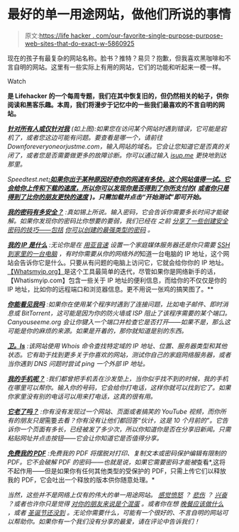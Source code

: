 # 最好的单一用途网站，做他们所说的事情

> 原文:[https://life hacker . com/our-favorite-single-purpose-purpose-web-sites-that-do-exact-w-5860925](https://lifehacker.com/our-favorite-single-purpose-web-sites-that-do-exactly-w-5860925)

现在的孩子有最复杂的网站名称。脸书？推特？易贝？抱歉，但我喜欢黑咖啡和不言自明的网站。这里有一些实际上有用的网站，它们的功能和听起来一模一样。

Watch

[](http://lifehacker.com/tag/blast-from-the-past)**是 Lifehacker 的一个每周专题，我们在其中恢复旧的，但仍然相关的帖子，供你阅读和黑客乐趣。本周，我们将漫步于记忆中的一些我们最喜欢的不言自明的网站。** 

*[**针对所有人或仅针对我**](http://www.downforeveryoneorjustme.com/) (如上图):如果您在访问某个网站时遇到错误，它可能是宕机了，或者您这边可能有问题。要查看是哪一个，请前往 Downforeveryoneorjustme.com，输入网站的域名。它会让您知道它是否真的关闭了，或者您是否需要做更多的故障诊断。你可以通过输入 [isup.me](http://isup.me/) 更快地到达那里。* 

*Speedtest.net[**:如果你出于某种原因好奇你的网速有多快，这个网站值得一试。它会给你上传和下载的速度，所以你可以发现你是否得到了你所支付的(**](http://speedtest.net/) **[或者你只是得到了比你的朋友更快的速度](http://lifehacker.com/speedtest-net-measures-your-bandwidth-compares-your-sp-5778635)** **)。只需加载并点击“开始测试”即可开始。***

*[**我的密码有多安全？**](http://howsecureismypassword.net/) :真如锡上所说。输入密码，它会告诉你需要多长时间才能破解。如果你发现你的密码比你想要的要弱，我们已经在 之前 [分享了一些创建安全密码的技巧——包括](http://lifehacker.com/how-i-d-hack-your-weak-passwords-5505400) [你可以创建的最强类型的密码](http://lifehacker.com/why-multi-word-phrases-make-for-more-secure-passwords-t-5796816) 。*

*[**我的 IP 是什么**](http://whatismyip.org/) :无论你是在 [用亚音速](http://lifehacker.com/roll-your-own-streaming-media-server-with-subsonic-5198016) 设置一个家庭媒体服务器还是你只需要 [SSH 到家里的一台电脑](http://lifehacker.com/geek-to-live-set-up-a-personal-home-ssh-server-205090) ，有时你需要从你的网络外的*知道一台电脑的 IP 地址，这个网站会告诉你它是什么。只要从有问题的电脑上访问它，它就会给你你的 IP 地址。[【Whatsmyip.org】](http://whatismyip.org/)是这个工具最简单的迭代，尽管如果你是网络新手的话，【Whatismyip.com】包含一些关于 IP 地址的便利信息，而给你的不仅仅是你的 IP 地址，比如你的远程端口和浏览器信息。更不用说一张鸡的搞笑图了。**

*[**你能看见我吗**](http://canyouseeme.org/) :如果你在使用某个程序时遇到了连接问题，比如电子邮件、即时消息或 BitTorrent，这可能是因为你的防火墙或 ISP 阻止了该程序需要的某个端口。Canyouseeme.org 会让你键入一个端口并检查它是否打开——如果不是，那么这可能是你的麻烦的来源。如果是开着的，那你就知道是别的东西。*

*[**卫。Is**](http://who.is) :该网站使用 Whois 命令查找特定域的 IP 地址、位置、服务器类型和其他状态。它有助于找到更多关于你喜欢的网站，测试你自己的家庭网络服务器，或者当你遇到 DNS 问题时尝试 ping 一个外部 IP 地址。*

*[**我的手机呢？**](http://wheresmycellphone.com/) :我们都曾把手机丢在沙发垫上，当你似乎找不到的时候，我的手机在哪里可以帮你。输入你的号码，它会给你打电话，这样你就可以找到它了。如果你家里没有别的电话可以用来打电话，这真的很有用。*

*[**它老了吗？**](http://isitold.com/) :你有没有发现过一个网站、页面或者搞笑的 YouTube 视频，而你所有的朋友只是*需要*去看？你有没有让他们都回答“伙计，这是 10 个月前的”。它告诉你一个页面有多长，已经被发了多少次，所以你知道你是否在分享旧新闻。只需粘贴网址并点击按钮——它会让你知道它是否值得分享。*

*[**免费我的 PDF**](http://freemypdf.com/) :免费我的 PDF 将摆脱对打印、复制文本或密码保护编辑有限制的 PDF。它不会破解 PDF 的密码——也就是说，如果它需要密码才能被*查看*,这将不起作用——但是如果你有任何其他类型的受保护的 PDF，只需上传它们以释放我的 PDF，它会吐出一个释放的版本供你随意处理。*

*当然，这些并不是网络上仅有的伟大的单一用途网站。 [感觉愤怒](http://nooooooooooooooo.com/) ？ [悲伤](http://sadtrombone.com/) ？ [兴奋](http://instantyeah.org/) ？或者也许你只是觉得 [对你的朋友来说是个混蛋](http://lmgtfy.com/) 。或者你在想 [晚餐应该做什么](http://whatthefuckshouldimakefordinner.com/) ，或者 [圣诞节还没到](http://isitchristmas.com/) 。无论你需要什么，可能有一个很好的、不言自明的网站可以帮助你。如果你有一个我们没有分享的最爱，请在评论中告诉我们！*